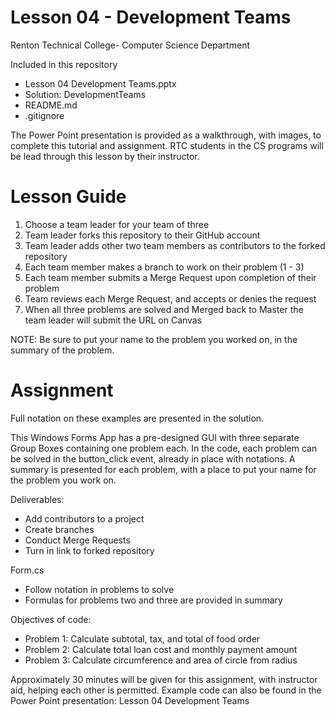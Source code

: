# Lesson 04 - Development Teams

Renton Technical College- Computer Science Department

Included in this repository
* Lesson 04 Development Teams.pptx
* Solution: DevelopmentTeams
* README.md
* .gitignore

The Power Point presentation is provided as a walkthrough, with images, to complete this tutorial and assignment. RTC students in the CS programs will be lead through this lesson by their instructor.

# Lesson Guide

1. Choose a team leader for your team of three
2. Team leader forks this repository to their GitHub account
3. Team leader adds other two team members as contributors to the forked repository
4. Each team member makes a branch to work on their problem (1 - 3)
5. Each team member submits a Merge Request upon completion of their problem
6. Team reviews each Merge Request, and accepts or denies the request
7. When all three problems are solved and Merged back to Master the team leader will submit the URL on Canvas

NOTE: Be sure to put your name to the problem you worked on, in the summary of the problem.

# Assignment
Full notation on these examples are presented in the solution.

This Windows Forms App has a pre-designed GUI with three separate Group Boxes containing one problem each.
In the code, each problem can be solved in the button_click event, already in place with notations.
A summary is presented for each problem, with a place to put your name for the problem you work on.

Deliverables:
* Add contributors to a project
* Create branches
* Conduct Merge Requests
* Turn in link to forked repository

Form.cs
* Follow notation in problems to solve
* Formulas for problems two and three are provided in summary

Objectives of code:
* Problem 1: Calculate subtotal, tax, and total of food order
* Problem 2: Calculate total loan cost and monthly payment amount
* Problem 3: Calculate circumference and area of circle from radius

Approximately 30 minutes will be given for this assignment, with instructor aid, helping each other is permitted. Example code can also be found in the Power Point presentation: Lesson 04 Development Teams
